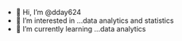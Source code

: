 - 👋 Hi, I’m @dday624
- 👀 I’m interested in ...data analytics and statistics
- 🌱 I’m currently learning ...data analytics

<!---
dday624/dday624 is a ✨ special ✨ repository because its `README.md` (this file) appears on your GitHub profile.
You can click the Preview link to take a look at your changes.
--->
